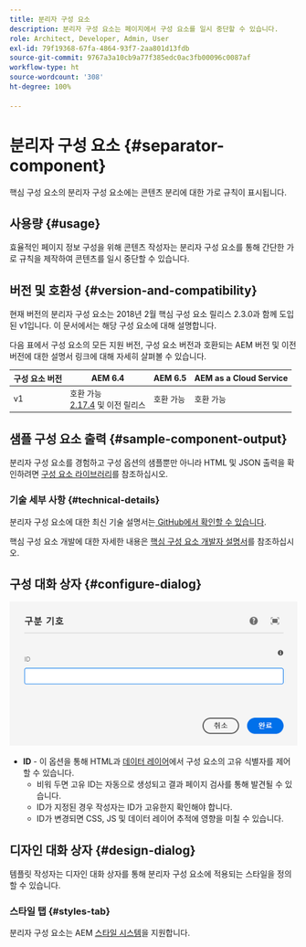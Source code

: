 ```yaml
---
title: 분리자 구성 요소
description: 분리자 구성 요소는 페이지에서 구성 요소를 일시 중단할 수 있습니다.
role: Architect, Developer, Admin, User
exl-id: 79f19368-67fa-4864-93f7-2aa801d13fdb
source-git-commit: 9767a3a10cb9a77f385edc0ac3fb00096c0087af
workflow-type: ht
source-wordcount: '308'
ht-degree: 100%

---
```


# 분리자 구성 요소 {#separator-component}

핵심 구성 요소의 분리자 구성 요소에는 콘텐츠 분리에 대한 가로 규칙이 표시됩니다.

## 사용량 {#usage}

효율적인 페이지 정보 구성을 위해 콘텐츠 작성자는 분리자 구성 요소를 통해 간단한 가로 규칙을 제작하여 콘텐츠를 일시 중단할 수 있습니다.

## 버전 및 호환성 {#version-and-compatibility}

현재 버전의 분리자 구성 요소는 2018년 2월 핵심 구성 요소 릴리스 2.3.0과 함께 도입된 v1입니다. 이 문서에서는 해당 구성 요소에 대해 설명합니다.

다음 표에서 구성 요소의 모든 지원 버전, 구성 요소 버전과 호환되는 AEM 버전 및 이전 버전에 대한 설명서 링크에 대해 자세히 살펴볼 수 있습니다.

| 구성 요소 버전 | AEM 6.4 | AEM 6.5 | AEM as a Cloud Service |
|---|---|---|---|
| v1 | 호환 가능 <br>[2.17.4](/help/versions.md) 및 이전 릴리스 | 호환 가능 | 호환 가능 |

## 샘플 구성 요소 출력 {#sample-component-output}

분리자 구성 요소를 경험하고 구성 옵션의 샘플뿐만 아니라 HTML 및 JSON 출력을 확인하려면 [구성 요소 라이브러리](https://adobe.com/go/aem_cmp_library_separator_kr)를 참조하십시오.

### 기술 세부 사항 {#technical-details}

분리자 구성 요소에 대한 최신 기술 설명서는[ GitHub에서 확인할 수 있습니다](https://adobe.com/go/aem_cmp_tech_separator_v1_kr).

핵심 구성 요소 개발에 대한 자세한 내용은 [핵심 구성 요소 개발자 설명서](/help/developing/overview.md)를 참조하십시오.

## 구성 대화 상자 {#configure-dialog}

![분리자 구성 요소의 편집 대화 상자](/help/assets/separator-edit.png)

* **ID** - 이 옵션을 통해 HTML과 [데이터 레이어](/help/developing/data-layer/overview.md)에서 구성 요소의 고유 식별자를 제어할 수 있습니다.
   * 비워 두면 고유 ID는 자동으로 생성되고 결과 페이지 검사를 통해 발견될 수 있습니다.
   * ID가 지정된 경우 작성자는 ID가 고유한지 확인해야 합니다.
   * ID가 변경되면 CSS, JS 및 데이터 레이어 추적에 영향을 미칠 수 있습니다.

## 디자인 대화 상자 {#design-dialog}

템플릿 작성자는 디자인 대화 상자를 통해 분리자 구성 요소에 적용되는 스타일을 정의할 수 있습니다.

### 스타일 탭 {#styles-tab}

분리자 구성 요소는 AEM [스타일 시스템](/help/get-started/authoring.md#component-styling)을 지원합니다.

